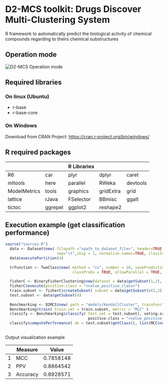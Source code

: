 # D2-MCS toolkit: Drugs Discover Multi-Clustering System

R framework to automatically predict the biological activity of chemical compounds regarding to theirs chemical substructures

## Operation mode

![D2-MCS Operation mode](d2_mcs_operation_mode.jpg)


## Required libraries

### On linux (Ubuntu)

* r-base
* r-base-core

### On Windows

Download from CRAN Project: https://cran.r-project.org/bin/windows/

## R required packages

|             |            | R Libraries |            |            |
|-------------|------------|-------------|------------|------------|
|R6           |car         |plyr         |dplyr       |caret       |
|mltools      |here        |parallel     |RWeka       |devtools    |
|ModelMetrics |tools       |graphics     |gridExtra   |grid        |
|lattice      |rJava       |FSelector    |BBmisc      |ggalt       |
|tictoc       |ggrepel     |ggplot2      |reshape2    |            |

## Execution example (get classification performance)

```R
source("sources.R")
  data <- Dataset$new( filepath ="<path_to_dataset_file>", header=TRUE, 
                       sep="\t",skip = 1, normalize.names=TRUE, classIndex = 1 )
  data$executePartition(4)
  
  trFunction <- TwoClass$new( method = "cv", number = 10, savePredictions = "final", 
                              classProbs = TRUE, allowParallel = TRUE, verboseIter = FALSE)
  
  fisherC <- BinaryFisherClustering$new(dataset = data$getSubset(1,2), maxClusters = 50)
  fisherC$execute(positive.class = "<value_positive_class>")
  train.subset <- fisherC$createSubset( subset = data$getSubset(c(2,3)) )
  test.subset <- data$getSubset(4)
  
  Benchmarking <- D2MCS$new( path = "models/KendallCluster", trainFunction = trFunction )
  Benchmarking$train( train.set = train.subset, metric = "MCC" )
  classify <- Benchmarking$classify( test.set = test.subset), voting.scheme = ClassWeightedVoting$new(), 
                                     positive.class = "<value_positive_class>" )
  classify$computePerformance( ob = test.subset$getClass(), list(MCC$new(), PPV$new(), Accuracy$new()) )
  
```
Output visualization example


|   |  Measure |   Value   |
|---|----------|-----------|
| 1 |      MCC | 0.7858148 | 
| 2 |     PPV  | 0.8864542 |
| 3 | Accuracy | 0.8928571 |



